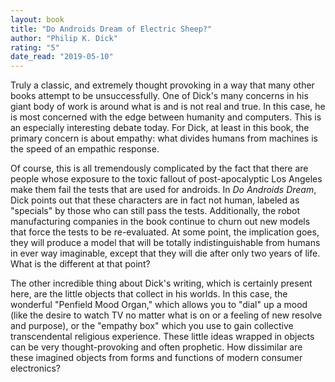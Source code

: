 ```yaml
---
layout: book
title: "Do Androids Dream of Electric Sheep?"
author: "Philip K. Dick"
rating: "5"
date_read: "2019-05-10"
---
```


Truly a classic, and extremely thought provoking in a way that many other books
attempt to be unsuccessfully. One of Dick's many concerns in his giant body of
work is around what is and is not real and true. In this case, he is most
concerned with the edge between humanity and computers. This is an especially
interesting debate today. For Dick, at least in this book, the primary concern
is about empathy: what divides humans from machines is the speed of an empathic
response. 

Of course, this is all tremendously complicated by the fact that there are
people whose exposure to the toxic fallout of post-apocalyptic Los Angeles make
them fail the tests that are used for androids. In *Do Androids Dream*, Dick
points out that these characters are in fact not human, labeled as "specials" by
those who can still pass the tests. Additionally, the robot manufacturing
companies in the book continue to churn out new models that force the tests to
be re-evaluated. At some point, the implication goes, they will produce a model
that will be totally indistinguishable from humans in ever way imaginable,
except that they will die after only two years of life. What is the different at
that point?

The other incredible thing about Dick's writing, which is certainly present
here, are the little objects that collect in his worlds. In this case, the
wonderful "Penfield Mood Organ," which allows you to "dial" up a mood (like the
desire to watch TV no matter what is on or a feeling of new resolve and
purpose), or the "empathy box" which you use to gain collective transcendental
religious experience. These little ideas wrapped in objects can be very
thought-provoking and often prophetic. How dissimilar are these imagined objects
from forms and functions of modern consumer electronics?

